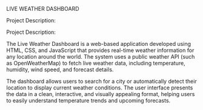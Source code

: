 LIVE WEATHER DASHBOARD

Project Description:

Project Description:

The Live Weather Dashboard is a web-based application developed using HTML, CSS, and JavaScript that provides real-time weather information for any location around the world. The system uses a public weather API (such as OpenWeatherMap) to fetch live weather data, including temperature, humidity, wind speed, and forecast details.

The dashboard allows users to search for a city or automatically detect their location to display current weather conditions. The user interface presents the data in a clean, interactive, and visually appealing format, helping users to easily understand temperature trends and upcoming forecasts.
